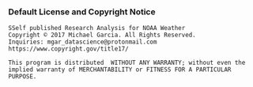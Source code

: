### Default License and Copyright Notice
    SSelf published Research Analysis for NOAA Weather
    Copyright © 2017 Michael Garcia. All Rights Reserved.
    Inquiries: mgar_datascience@protonmail.com 
    https://www.copyright.gov/title17/
    
    This program is distributed  WITHOUT ANY WARRANTY; without even the 
    implied warranty of MERCHANTABILITY or FITNESS FOR A PARTICULAR 
    PURPOSE.  